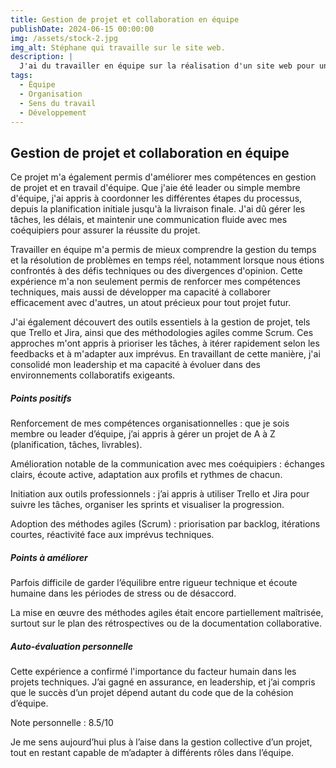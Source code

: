 ```yaml
---
title: Gestion de projet et collaboration en équipe 
publishDate: 2024-06-15 00:00:00
img: /assets/stock-2.jpg
img_alt: Stéphane qui travaille sur le site web.
description: |
  J'ai du travailler en équipe sur la réalisation d'un site web pour un évenement culturelle.
tags:
  - Équipe 
  - Organisation
  - Sens du travail
  - Développement
---
```


## Gestion de projet et collaboration en équipe

Ce projet m'a également permis d'améliorer mes compétences en gestion de projet et en travail d'équipe. Que j'aie été leader ou simple membre d'équipe, j'ai appris à coordonner les différentes étapes du processus, depuis la planification initiale jusqu'à la livraison finale. J'ai dû gérer les tâches, les délais, et maintenir une communication fluide avec mes coéquipiers pour assurer la réussite du projet.

Travailler en équipe m'a permis de mieux comprendre la gestion du temps et la résolution de problèmes en temps réel, notamment lorsque nous étions confrontés à des défis techniques ou des divergences d'opinion. Cette expérience m'a non seulement permis de renforcer mes compétences techniques, mais aussi de développer ma capacité à collaborer efficacement avec d'autres, un atout précieux pour tout projet futur.

J'ai également découvert des outils essentiels à la gestion de projet, tels que Trello et Jira, ainsi que des méthodologies agiles comme Scrum. Ces approches m'ont appris à prioriser les tâches, à itérer rapidement selon les feedbacks et à m'adapter aux imprévus. En travaillant de cette manière, j'ai consolidé mon leadership et ma capacité à évoluer dans des environnements collaboratifs exigeants.

##### Points positifs

Renforcement de mes compétences organisationnelles : que je sois membre ou leader d’équipe, j’ai appris à gérer un projet de A à Z (planification, tâches, livrables).

Amélioration notable de la communication avec mes coéquipiers : échanges clairs, écoute active, adaptation aux profils et rythmes de chacun.

Initiation aux outils professionnels : j’ai appris à utiliser Trello et Jira pour suivre les tâches, organiser les sprints et visualiser la progression.

Adoption des méthodes agiles (Scrum) : priorisation par backlog, itérations courtes, réactivité face aux imprévus techniques.

##### Points à améliorer
Parfois difficile de garder l’équilibre entre rigueur technique et écoute humaine dans les périodes de stress ou de désaccord.

La mise en œuvre des méthodes agiles était encore partiellement maîtrisée, surtout sur le plan des rétrospectives ou de la documentation collaborative.

##### Auto-évaluation personnelle

Cette expérience a confirmé l'importance du facteur humain dans les projets techniques.
J’ai gagné en assurance, en leadership, et j’ai compris que le succès d’un projet dépend autant du code que de la cohésion d’équipe.

Note personnelle : 8.5/10

Je me sens aujourd’hui plus à l’aise dans la gestion collective d’un projet, tout en restant capable de m’adapter à différents rôles dans l’équipe.